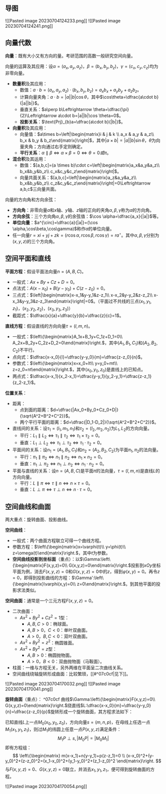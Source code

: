 
## 导图

![[Pasted image 20230704124233.png]]
![[Pasted image 20230704124241.png]]

## 向量代数

**向量**：既有大小又有方向的量。考研范围的高数一般研究空间向量。

向量的运算及其应用：设$\alpha=(a_x,a_y,a_z)$，$\beta=(b_x,b_y,b_z)$，$\gamma=(c_x,c_y,c_z)$均为非零向量。
- **数量积**及其应用：
	- 数值：$a\cdot b=(a_x,a_y,a_z)\cdot (b_x,b_y,b_z)=a_xb_x+a_yb_y+a_zb_z$。
	- 计算向量夹角：$a\cdot b=|a||b|\cos \theta$，其中$\cos\theta=\dfrac{a\cdot b}{|a||b|}$。
	- 垂直关系：$a\perp b\Leftrightarrow \theta=\dfrac{\pi}{2}\Leftrightarrow a\cdot b=|a||b|\cos \theta=0$。
	- **投影关系**：$\text{Prj}_{b}a=\dfrac{a\cdot b}{|b|}$。
- **向量积**及其应用：
	- 向量值：$a\times b=\left|\begin{matrix}i & j & k \\ a_x & a_y & a_z\\ b_x & b_y & b_z\end{matrix}\right|$，其中$|a\times b|=|a||b|\sin \theta$，$\theta$为向量夹角；方向通过右手定则确定。
	- **平行关系**：$\alpha\parallel\beta\Leftrightarrow \alpha\times\beta=0\Leftrightarrow \theta=0或\pi$。
- **混合积**及其运用：
	- 数值：$[a,b,c]=(a \times b)\cdot c=\left|\begin{matrix}a_x&a_y&a_z\\ b_x&b_y&b_z\\ c_x&c_y&c_z\end{matrix}\right|$。
	- 向量共面关系：$[a,b,c]=\left|\begin{matrix}a_z&a_y&a_z\\ b_x&b_y&b_z\\ c_z&c_y&c_z\end{matrix}\right|=0\Leftrightarrow a,b,c$三向量共面。

向量的方向角和方向余弦：
- **方向角**：非零向量$a$和$x$轴、$y$轴、$z$轴的正向的夹角$\alpha,\beta,\gamma$称为$a$的方向角。
- **方向余弦**：三个方向角$\alpha,\beta,\gamma$的余弦值：$\cos \alpha=\dfrac{a_x}{|a|}$等。
- **单位向量**：$a^{\circ}=\dfrac{a}{|a|}=(\cos \alpha,\cos\beta,\cos\gamma)$称作$a$的单位向量。
- 任一向量$r=xi+yj+zk=(r\cos\alpha,r\cos\beta,r\cos\gamma)=ra^{\circ}$。其中$\alpha,\beta,\gamma$分别为$(x,y,z)$的三个方向角。

## 空间平面和直线

**平面方程**：假设平面法向量$n=(A,B,C)$。
- 一般式：$Ax+By+Cz+D=0$。
- 点法式：$A(x-x_0)+B(y-y_0)+C(z-z_0)=0$。
- 三点式：$\left|\begin{matrix}x-x_1&y-y_1&z-z_1\\ x-x_2&y-y_2&z-z_2\\ x-x_3&y-y_3&z-z_3\end{matrix}\right|=0$。（平面过不共线的三点$(x_1,y_1,z_1)$，$(x_2,y_2,z_2)$，$(x_3,y_3,z_3)$）
- 截距式：$\dfrac{x}{a}+\dfrac{y}{b}+\dfrac{z}{c}=1$。

**直线方程**：假设直线的方向向量$\tau=(l,m,n)$。
- 一般式：$\left\{\begin{matrix}A_1x+B_1y+C_1z+D_1=0\\ A_2x+B_2y+C_2z+D_2=0\end{matrix}\right.$，其中$(A_1,B_1,C_1)$和$(A_2,B_2,C_2)$不平行。
- 点向式：$\dfrac{x-x_0}{l}=\dfrac{y-y_0}{m}=\dfrac{z-z_0}{n}$。
- 参数式：$\left\{\begin{matrix}x=x_0+lt\\ y=y_0+mt\\ z=z_0+nt\end{matrix}\right.$，其中$(x_0,y_0,z_0)$是直线上的已知点。
- 两点式：$\dfrac{x-x_1}{x_2-x_1}=\dfrac{y-y_1}{y_2-y_1}=\dfrac{z-z_1}{z_2-z_1}$。

**位置关系**：
- 距离：
	- 点到面的距离：$d=\dfrac{|Ax_0+By_0+Cz_0+D|}{\sqrt{A^2+B^2+C^2}}$。
	- 两个平行平面的距离：$d=\dfrac{|D_1-D_2|}{\sqrt{A^2+B^2+C^2}}$。
- 直线间的关系：设$\tau_1=(l_1,m_1,n_1)$和$\tau_2=(l_2,m_2,n_2)$为$L_1,L_2$的方向向量。
	- 平行：$L_1\parallel L_2\Leftrightarrow \tau_1\parallel\tau_2\Leftrightarrow \tau_1\times\tau_2=0$。
	- 垂直：$L_1\perp L_2\Leftrightarrow \tau_1\perp \tau_2\Leftrightarrow \tau_1\cdot\tau_2=0$。
- 平面间的关系：设$n_1=(A_1,B_1,C_1)$和$n_2=(A_2,B_2,C_2)$为平面$\pi_1,\pi_2$的法向量。
	- 平行：$\pi_1\parallel\pi_2\Leftrightarrow n_1\parallel n_2\Leftrightarrow n_1\times n_2=0$。
	- 垂直：$\pi_1\perp \pi_2\Leftrightarrow n_1\perp n_2\Leftrightarrow n_1\cdot n_2=0$。
- 平面与直线的关系：设$n=(A,B,C)$是平面$\pi$的法向量，$\tau=(l,m,n)$是直线$L$的方向向量。
	- 平行：$L\parallel \pi\Leftrightarrow \tau\parallel n\Leftrightarrow n\times \tau=0$。
	- 垂直：$L\perp\pi\Leftrightarrow \tau\perp n\Leftrightarrow n\cdot \tau=0$。

## 空间曲线和曲面

两大重点：旋转曲面、投影曲线。

**空间曲线**：
- 一般式：两个曲面方程联立可得一个曲线方程。
- 参数方程：$\left\{\begin{matrix}x=\varphi(t)\\ y=\phi(t)\\ z=\omega(t)\end{matrix}\right.$，其中$t$为参数。
- **空间曲线投影到坐标面**（重点）：以$\Gamma:\left\{\begin{matrix}F(x,y,z)=0\\ G(x,y,z)=0\end{matrix}\right.$投影到$xOy$坐标平面为例，消去$F(x,y,z)=0$和$G(x,y,z)=0$中的$z$，得到$\varphi(x,y)=0$。再令$z=0$，即得到投影曲线的方程：$\Gamma':\left\{\begin{matrix}\varphi(x,y)=0\\ z=0\end{matrix}\right.$。到其他平面的投影求法类似。

**空间曲面**：通常是一个三元方程$F(x,y,z)=0$。
- 二次曲面：
	- $Ax^2+By^2+Cz^2=1$型：
		- $A,B,C>0$：椭球面。
		- $A,B>0$，$C<0$：单叶双曲面。
		- $A>0$，$B,C<0$：双叶双曲面。
	- $Ax^2+By^2=z^2$：椭圆锥面。
	- $Ax^2+By^2=z$型：
		- $A,B>0$：椭圆抛物面。
		- $A>0$，$B<0$：双曲抛物面（马鞍面）。
- 柱面：一维与方程无关，另外两维在平面呈二次曲线关系。
- 空间曲线绕轴旋转形成曲面：比较繁琐，[[#^07c0cf|见下]]。

![[Pasted image 20230704170032.png]]
![[Pasted image 20230704170041.png]]

**旋转曲面**（重点）： ^07c0cf
曲线$\Gamma:\left\{\begin{matrix}F(x,y,z)=0\\ G(x,y,z)=0\end{matrix}\right.$绕直线$L:\dfrac{x-x_0}{m}=\dfrac{y-y_0}{n}=\dfrac{z-z_0}{p}$旋转形成一个旋转曲面，其方程求法如下：

已知直线$L$上一点$M_0(x_0,y_0,z_0)$，方向向量$s=(m,n,p)$，在母线上任选一点$M_1(x_1,y_1,z_1)$，则过$M_1$的纬圆上任意一点$P(x,y,z)$满足条件：
$$
M_1P\perp s,|M_0P|=|M_0M_1|
$$
即有方程组：
$$
\left\{\begin{matrix}
m(x-x_1)+n(y-y_1)+p(z-z_1)=0 \\
(x-x_0)^2+(y-y_0)^2+(z-z_0)^2=(x_1-x_0)^2+(y_1-y_0)^2+(z_1-z_0)^2
\end{matrix}\right.
$$
与$F(x,y,z)=0$、$G(x,y,z)=0$联立，并消去$x_1,y_1,z_1$，便可得到旋转曲面的方程。

![[Pasted image 20230704170054.png]]

